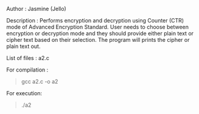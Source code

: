 Author : Jasmine (Jello)

Description : 
	Performs encryption and decryption using Counter (CTR) mode of Advanced Encryption Standard.
	User needs to choose between encryption or decryption mode and they should provide either 
	plain text or cipher text based on their selection. The program will prints the cipher or plain text out.

List of files : a2.c

For compilation : 

> gcc a2.c -o a2

For execution:

>./a2
